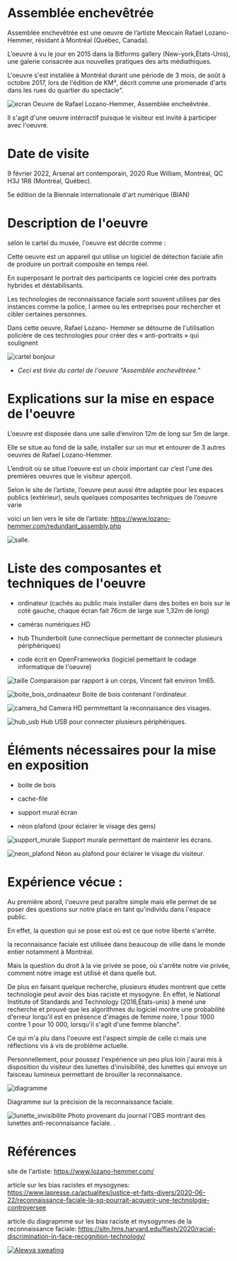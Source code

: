 # Assemblée enchevêtrée

Assemblée enchevêtrée est une oeuvre de l’artiste Mexicain Rafael Lozano-Hemmer, résidant à Montréal (Québec, Canada).

L’oeuvre à vu le jour en 2015 dans la Bitforms gallery (New-york,États-Unis), une galerie consacrée aux nouvelles pratiques des arts médiathiques.

L'oeuvre s'est installée à Montréal durant une période de 3 mois, de août à octobre 2017, lors de l'édition de KM³, décrit comme une promenade d'arts dans les rues du quartier du spectacle".

![ecran](medias/photo_assemblee_enchevetree_ecran.jpeg)
Oeuvre de Rafael Lozano-Hemmer, Assemblée encheêvtrée.

Il s'agit d'une oeuvre intérractif puisque le visiteur est invité à participer avec l'oeuvre.
# Date de visite 
9 février 2022, Arsenal art contemporain, 2020 Rue William, Montréal, QC H3J 1R8 (Montréal, Québec).

5e édition de la Biennale internationale d'art numérique (BIAN)

# Description de l'oeuvre 
selon le cartel du musée, l'oeuvre est décrite comme :

Cette oeuvre est un appareil qui utilise un logiciel de détection
faciale afin de produire un portrait composite en temps réel.

En superposant le portrait des participants ce logiciel crée des
portraits hybrides et déstabilisants. 

Les technologies de
reconnaissance faciale sont souvent utilises par des instances
comme la police, l armee ou les entreprises pour rechercher et
cibler certaines personnes. 

Dans cette oeuvre, Rafael Lozano-
Hemmer se détourne de l'utilisation policière de ces technologies
pour créer des « anti-portraits » qui soulignent

![cartel bonjour](medias/photo_assemblee_enchevetree_cartel.jpeg)

* *Ceci est tirée du cartel de l'oeuvre "Assemblée enchevêtréee."*

# Explications sur la mise en espace de l'oeuvre 
L’oeuvre est disposée dans une salle  d’environ 12m de long sur 5m de large.

Elle se situe au fond de la salle, installer sur un mur et entourer de 3 autres oeuvres de Rafael Lozano-Hemmer.

L’endroit où se situe l’oeuvre est un choix important car c’est l'une des premières oeuvres que le visiteur aperçoit.

Selon le site de l’artiste, l’oeuvre peut aussi être adaptée pour les espaces publics (extérieur), seuls quelques composantes techniques de l’oeuvre varie 

voici un lien vers le site de l’artiste: https://www.lozano-hemmer.com/redundant_assembly.php

![salle](medias/photo_assemblee_enchevetree_salle.jpeg).
# Liste des composantes et techniques de l'oeuvre

* ordinateur (cachés au public mais installer dans des boites en bois sur le coté gauche, chaque écran fait 76cm de large sue 1,32m de long)

* caméras numériques HD

* hub Thunderbolt (une connectique permettant de connecter plusieurs périphériques)

* code écrit en OpenFrameworks (logiciel pemettant le codage informatique de l'oeuvre)

![taille](medias/photo_assemblee_enchevetree_longeur.jpeg)
Comparaison par rapport à un corps, Vincent fait environ 1m65.


![boite_bois_ordinaateur](medias/photo_assemblee_enchevetree_boite_bois_ordinateur_1.jpeg)
Boite de bois contenant l'ordinateur.

![camera_hd](medias/photo_assemblee_enchevetree_camera.jpeg)
Camera HD permmettant la reconnaisance des visages.

![hub_usb](medias/connectique_hub.jpg)
Hub USB pour connecter plusieurs périphériques.

# Éléments nécessaires pour la mise en exposition

* boite de bois 

* cache-file

* support mural écran

* néon plafond (pour éclairer le visage des gens)

![support_murale](medias/photo_assemblee_enchevetree_accroche_murale.jpeg)
Support murale permettant de maintenir les écrans. 

![neon_plafond](medias/photo_assemblee_enchevetree_salle_neon.jpeg)
Néon au plafond pour éclairer le visage du visiteur.



# Expérience vécue :

Au première abord, l'oeuvre peut paraître simple mais elle permet de se poser des questions sur notre place en tant qu'individu dans l'espace public.

En effet, la question qui se pose est où est ce que notre liberté s'arrête.

la reconnaisance faciale est utilisée dans beaucoup de ville dans le monde entier notamment à Montréal.

Mais la question du droit à la vie privée se pose, où s'arrête notre vie privée, comment notre image est utilisé et dans quelle but.

De plus en faisant quelque recherche, plusieurs études montrent que cette technologie peut avoir des bias raciste et mysogyne. En effet, le National Institute of Standards and Technology (2016,États-unis) à mené une recherche  et prouvé que les algorithmes du logiciel montre une probabilité d'erreur lorqu'il est en présence d'images de femme noire, 1 pour 1000 contre 1 pour 10 000, lorsqu'il s'agit d'une femme blanche".


Ce qui m'a plu dans l'oeuvre est l'aspect simple de celle ci mais une réflections vis à vis de problème actuelle.

Personnellement, pour poussez l'expérience un peu plus loin j'aurai mis à disposition du visiteur des lunettes d'invisibilité, des lunettes qui envoye un faisceau lumineux permettant de brouiller la reconnaisance.

![diagramme](medias/diagramme_etude_reconnaissance_faciale_racisme.png)

Diagramme sur la précision de la reconnaissance faciale.

![lunette_invisibilite](medias/lunette_invisibilite.jpeg)
Photo provenant du journal l'OBS montrant des lunettes anti-reconnaisance faciale.
.

# Références

site de l'artiste:
https://www.lozano-hemmer.com/

article sur les bias racistes et mysogynes:
https://www.lapresse.ca/actualites/justice-et-faits-divers/2020-06-22/reconnaissance-faciale-la-sq-pourrait-acquerir-une-technologie-controversee

article du diagrapmme sur les bias raciste et mysogynnes de la reconnaissance faciale:
https://sitn.hms.harvard.edu/flash/2020/racial-discrimination-in-face-recognition-technology/

[![Alewya sweating](http://img.youtube.com/vi/AaA8UbpxrKg/0.jpg)](https://www.youtube.com/watch?v=AaA8UbpxrKg)


 
